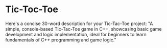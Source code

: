 # Tic-Toc-Toe
Here's a concise 30-word description for your Tic-Tac-Toe project:  "A simple, console-based Tic-Tac-Toe game in C++, showcasing basic game development and logic implementation, ideal for beginners to learn fundamentals of C++ programming and game logic."
